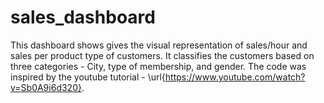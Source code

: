 # sales_dashboard
This dashboard shows gives the visual representation of sales/hour and sales per product type of customers. It classifies the customers based on three categories - City, type of membership, and gender. The code was inspired by the youtube tutorial - \url{https://www.youtube.com/watch?v=Sb0A9i6d320}.

